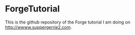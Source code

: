 # ForgeTutorial
This is the github repository of the Forge tutorial I am doing on http://wwww.suppergerrie2.com.
